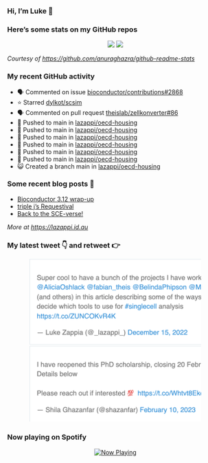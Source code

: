 
<!-- README.md is generated from README.Rmd. Please edit that file -->

### Hi, I’m Luke 👋

<!--
**lazappi/lazappi** is a ✨ _special_ ✨ repository because its `README.md` (this file) appears on your GitHub profile.

Here are some ideas to get you started:

- 🔭 I’m currently working on ...
- 🌱 I’m currently learning ...
- 👯 I’m looking to collaborate on ...
- 🤔 I’m looking for help with ...
- 💬 Ask me about ...
- 📫 How to reach me: ...
- 😄 Pronouns: ...
- ⚡ Fun fact: ...
-->

### Here’s some stats on my GitHub repos

<p align="center">

<img src="https://github-readme-stats.vercel.app/api?username=lazappi&count_private=true&show_icons=true&theme=buefy&hide_title=True">
<img src="https://github-readme-stats.vercel.app/api/top-langs/?username=lazappi&hide=html&theme=buefy&layout=compact">

</p>

*Courtesy of <https://github.com/anuraghazra/github-readme-stats>*

### My recent GitHub activity

  - 🗣 Commented on issue
    [bioconductor/contributions\#2868](https://github.com/bioconductor/contributions#2868)
  - ⭐️ Starred [dylkot/scsim](https://github.com/dylkot/scsim)
  - 🗣 Commented on pull request
    [theislab/zellkonverter\#86](https://github.com/theislab/zellkonverter#86)
  - 📨 Pushed to main in
    [lazappi/oecd-housing](https://github.com/lazappi/oecd-housing)
  - 📨 Pushed to main in
    [lazappi/oecd-housing](https://github.com/lazappi/oecd-housing)
  - 📨 Pushed to main in
    [lazappi/oecd-housing](https://github.com/lazappi/oecd-housing)
  - 📨 Pushed to main in
    [lazappi/oecd-housing](https://github.com/lazappi/oecd-housing)
  - 📨 Pushed to main in
    [lazappi/oecd-housing](https://github.com/lazappi/oecd-housing)
  - 📨 Pushed to main in
    [lazappi/oecd-housing](https://github.com/lazappi/oecd-housing)
  - 😺 Created a branch main in
    [lazappi/oecd-housing](https://github.com/lazappi/oecd-housing)

### Some recent blog posts 📝

  - [Bioconductor 3.12
    wrap-up](https://lazappi.id.au/post/2020-10-30-bioconductor-3-12-wrap-up/)
  - [triple j’s
    Requestival](https://lazappi.id.au/post/2020-07-11-requestival/)
  - [Back to the
    SCE-verse\!](https://lazappi.id.au/post/2020-05-12-back-to-the-sce-verse/)

*More at <https://lazappi.id.au>*

### My latest tweet 👇 and retweet 👉


<p align="center">

<a href="https://twitter.com/_lazappi_/status/1603304759095607298">
<img src="https://github.com/lazappi/lazappi/raw/master/README_files/figure-gfm/tweets-1.png" width="400">
</a> <a href="https://twitter.com/_lazappi_/status/1623948276134182913">
<img src="https://github.com/lazappi/lazappi/raw/master/README_files/figure-gfm/tweets-2.png" width="400">
</a>

</p>

### Now playing on Spotify

<p align="center">

<a href="https://now-playing-profile.lazappi.vercel.app/now-playing?open">
<img src="https://now-playing-profile.lazappi.vercel.app/now-playing" width="256" height="64" alt="Now Playing">
</a>

</p>
